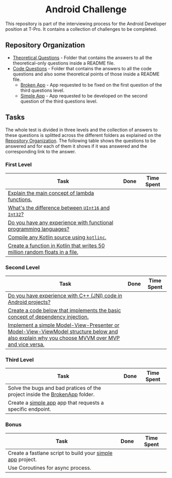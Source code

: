 <h1 align="center">Android Challenge</h1>

This repository is part of the interviewing process for the Android Developer position at T-Pro. It contains a collection of challenges to be completed.

## Repository Organization

- [Theoretical Questions](https://github.com/keitheyre/TPro-Interview/tree/master/Theoretical%20Questions) - Folder that contains the answers to all the theoretical-only questions inside a README file.
- [Code Questions](https://github.com/keitheyre/TPro-Interview/tree/master/Code%20Questions) - Folder that contains the answers to all the code questions and also some theoretical points of those inside a README file.
  - [Broken App](https://github.com/keitheyre/TPro-Interview/tree/master/Code%20Questions/BrokenApp) - App requested to be fixed on the first question of the third questions level.
  - [Simple App](https://github.com/keitheyre/TPro-Interview/tree/master/Code%20Questions/SimpleApp) - App requested to be developed on the second question of the third questions level.

## Tasks

The whole test is divided in three levels and the collection of answers to these questions is splitted across the different folders as explained on the [Repository Organization](#repository-organization). The following table shows the questions to be answered and for each of them it shows if it was answered and the corresponding link to the answer.

### First Level

| Task | Done | Time Spent |
| ----------- | :-: | :-: |
| [Explain the main concept of lambda functions.](https://github.com/T-Pro/android-challenge-elena/blob/master/Theoretical%20Questions/README.md) |   | |
| [What's the difference between `UInt16` and `Int32`?](https://github.com/T-Pro/android-challenge-elena/blob/master/Theoretical%20Questions/README.md) |   | |
| [Do you have any experience with functional programming languages?](https://github.com/T-Pro/android-challenge-elena/blob/master/Theoretical%20Questions/README.md) |   | |
| [Compile any Kotlin source using `kotlinc`.](https://github.com/T-Pro/android-challenge-elena/blob/master/Code%20Questions/README.md) |   | |
| [Create a function in Kotlin that writes 50 million random floats in a file.](https://github.com/T-Pro/android-challenge-elena/blob/master/Code%20Questions/README.md) |   | |
  
### Second Level

| Task | Done | Time Spent |
| ----------- | :-: | :-: |
| [Do you have experience with C++ (JNI) code in Android projects?](https://github.com/T-Pro/android-challenge-elena/blob/master/Theoretical%20Questions/README.md) |   | |
| [Create a code below that implements the basic concept of dependency injection.](https://github.com/T-Pro/android-challenge-elena/blob/master/Code%20Questions/README.md) |   | |
| [Implement a simple Model-View-Presenter or Model-View-ViewModel structure below and also explain why you choose MVVM over MVP and vice versa.](https://github.com/T-Pro/android-challenge-elena/blob/master/Code%20Questions/README.md) |   | |

### Third Level

| Task | Done | Time Spent |
| ----------- | :-: | :-: |
| Solve the bugs and bad pratices of the project inside the [BrokenApp](https://github.com/T-Pro/android-challenge-elena/tree/master/Code%20Questions/BrokenApp) folder. |   | |
| Create a [simple app](https://github.com/T-Pro/android-challenge-elena/tree/master/Code%20Questions/SimpleApp) app that requests a specific endpoint. |   | |

### Bonus

| Task | Done | Time Spent |
| ----------- | :-: | :-: |
| Create a fastlane script to build your [simple app](https://github.com/T-Pro/android-challenge-elena/tree/master/Code%20Questions/SimpleApp) project. |   | |
| Use Coroutines for async process. |   | |
